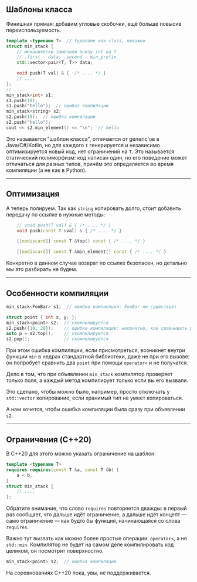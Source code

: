 ## Шаблоны класса
Финишная прямая: добавим угловые скобочки, ещё больше повысив переиспользуемость.

```c++
template <typename T>  // typename или class, неважно
struct min_stack {
    // механически заменили внизу int на T
    // .first - data, .second - min_prefix
    std::vector<pair<T, T>> data;

    void push(T val) & {  /* .... */ }
    // ....
};
// ....
min_stack<int> s1;
s1.push(10);
s1.push("hello");  // ошибка компиляции
min_stack<string> s2;
s2.push(10);  // ошибка компиляции
s2.push("hello");
cout << s2.min_element() << "\n";  // hello
```

Это называется "шаблон класса", отличается от generic'ов в Java/C#/Kotlin, но для каждого `T` генерируется
и независимо оптимизируется новый код, нет ограничений на `T`.
Это называется статический полиморфизм: код написан один, но его поведение может отличаться
для разных типов, причём это определяется во время компиляции (а не как в Python).

---
## Оптимизация
А теперь полируем.
Так как `string` копировать долго, стоит добавить
передачу по ссылке в нужные методы:

```c++
    // void push(T val) & { /* .... */ }
    void push(const T &val) & { /* .... */ }

    [[nodiscard]] const T &top() const { /* .... */ }

    [[nodiscard]] const T &min_element() const { /* .... */ }
```

Конкретно в данном случае возврат по ссылке безопасен,
но детально мы это разбирать не будем.

---
## Особенности компиляции
```c++
min_stack<FooBar> s1;  // ошибка компиляции: FooBar не существует
```

```c++
struct point { int x, y; };
min_stack<point> s2;  // скомпилируется
s2.push({10, 20});    // ошибка компиляции: непонятно, как сравнивать point
auto p = s2.top();    // скомпилируется
s2.pop();             // скомпилируется
```

При этом ошибка компиляции, если присмотреться,
возникнет внутри функции `min` в недрах стандартной библиотеки, даже не при его вызове:
он попробует сравнить два `point` при помощи `operator<` и не получатся.

Дело в том, что при объявлении `min_stack` компилятор проверяет только поля,
а каждый метод компилирует только если вы его вызвали.

Это сделано, чтобы можно было, например, просто отключать у
`std::vector` копирование, если хранимый тип не умеет копироваться.

А нам хочется, чтобы ошибка компиляции была сразу при объявлении `s2`.

---
## Ограничения (C++20)
В C++20 для этого можно указать ограничение на шаблон:

```c++
template <typename T>
requires requires(const T &a, const T &b) {
    a < b;
}
struct min_stack {
    // ....
};
```

Обратите внимание, что слово `requires` повторяется дважды:
в первый раз сообщает, что дальше идёт ограничение,
а дальше идёт концепт — само ограничение — как будто бы функция, начинающаяся со слова `requires`.

Важно тут вызвать как можно более простые операции: `operator<`, а не `std::min`.
Компилятор не будет на самом деле компилировать код целиком,
он посмотрит поверхностно.

```c++
min_stack<point> s2;  // ошибка компиляции
```

На соревнованиях C++20 пока, увы, не поддерживается.
